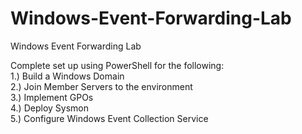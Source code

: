 # Windows-Event-Forwarding-Lab
Windows Event Forwarding Lab

Complete set up using PowerShell for the following:  
    1.) Build a Windows Domain  
    2.) Join Member Servers to the environment  
    3.) Implement GPOs  
    4.) Deploy Sysmon  
    5.) Configure Windows Event Collection Service  
